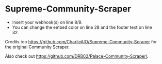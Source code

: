 # Supreme-Community-Scraper

- Insert your webhook(s) on line 8/9. 
- You can change the embed color on line 28 and the footer text on line 32.

Credits too https://github.com/CharlieAIO/Supreme-Community-Scraper for the original Community Scraper. 

Also check out https://github.com/DRB02/Palace-Community-Scraper/.
